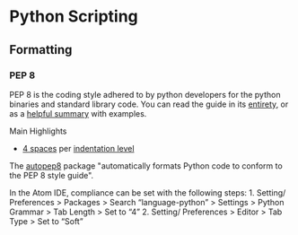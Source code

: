 # Python Scripting

## Formatting

### PEP 8

PEP 8 is the coding style adhered to by python developers for the python binaries and standard library code. You can read the guide in its [entirety](https://www.python.org/dev/peps/pep-0008/), or as a [helpful summary](https://robinwinslow.uk/2014/01/05/summary-of-python-code-style-conventions/) with examples.

Main Highlights

* [4 spaces](https://www.python.org/dev/peps/pep-0008/#tabs-or-spaces) per [indentation level](https://www.python.org/dev/peps/pep-0008/#indentation)

The [autopep8](https://github.com/pbrod/autopep8) package "automatically formats Python code to conform to the PEP 8 style guide".

In the Atom IDE, compliance can be set with the following steps: 1. Setting/ Preferences &gt; Packages &gt; Search “language-python” &gt; Settings &gt; Python Grammar &gt; Tab Length &gt; Set to “4” 2. Setting/ Preferences &gt; Editor &gt; Tab Type &gt; Set to “Soft”

